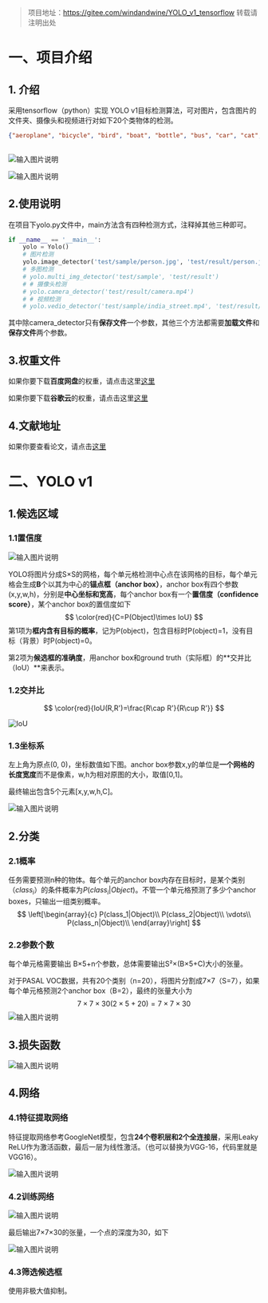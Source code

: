 > 项目地址：https://gitee.com/windandwine/YOLO_v1_tensorflow
> 转载请注明出处

# 一、项目介绍


## 1. 介绍
采用tensorflow（python）实现 YOLO v1目标检测算法，可对图片，包含图片的文件夹、摄像头和视频进行对如下20个类物体的检测。

```json
{"aeroplane", "bicycle", "bird", "boat", "bottle", "bus", "car", "cat", "chair", "cow", "diningtable", "dog", "horse", "motorbike", "person", "pottedplant", "sheep", "sofa", "train", "tvmonitor"}
     
```

![输入图片说明](https://images.gitee.com/uploads/images/2019/0903/173939_47c6ac87_1295352.jpeg "person.jpg")

![输入图片说明](https://images.gitee.com/uploads/images/2019/0903/173954_c5509657_1295352.jpeg "person.jpg")

## 2.使用说明

在项目下yolo.py文件中，main方法含有四种检测方式，注释掉其他三种即可。

```python
if __name__ == '__main__':
    yolo = Yolo()
    # 图片检测
    yolo.image_detector('test/sample/person.jpg', 'test/result/person.jpg', 'test/result/person.txt')
    # 多图检测
    # yolo.multi_img_detector('test/sample', 'test/result')
    # # 摄像头检测
    # yolo.camera_detector('test/result/camera.mp4')
    # # 视频检测
    # yolo.vedio_detector('test/sample/india_street.mp4', 'test/result/india_street.mp4')
```

其中除camera_detector只有**保存文件**一个参数，其他三个方法都需要**加载文件**和**保存文件**两个参数。

## 3.权重文件

如果你要下载**百度网盘**的权重，请点击这里[这里](https://pan.baidu.com/s/1i57uPLF)

如果你要下载**谷歌云**的权重，请点击这里[这里](https://drive.google.com/file/d/0B2JbaJSrWLpza08yS2FSUnV2dlE/view?usp=sharing)

## 4.文献地址

如果你要查看论文，请点击[这里](https://arxiv.org/abs/1506.02640)

# 二、YOLO v1

## 1.候选区域

### 1.1置信度
![输入图片说明](https://images.gitee.com/uploads/images/2019/0903/171315_61f9d368_1295352.png "1567153281362.png")

YOLO将图片分成S×S的网格，每个单元格检测中心点在该网格的目标，每个单元格会生成**B**个以其为中心的**锚点框（anchor box）**，anchor box有四个参数(x,y,w,h)，分别是**中心坐标和宽高**，每个anchor box有一个**置信度（confidence score）**，某个anchor box的置信度如下
$$
\color{red}{C=P(Object)\times IoU}
$$
第1项为**框内含有目标的概率**，记为P(object)，包含目标时P(object)=1，没有目标（背景）时P(object)=0。

第2项为**候选框的准确度**，用anchor box和ground truth（实际框）的**交并比（IoU）**来表示。

### 1.2交并比

$$
\color{red}{IoU(R,R')=\frac{R\cap R'}{R\cup R'}}
$$

![IoU](https://images.gitee.com/uploads/images/2019/0903/171341_f9b2a912_1295352.png "IoU")

### 1.3坐标系

左上角为原点(0, 0)，坐标数值如下图。anchor box参数x,y的单位是**一个网格的长度宽度**而不是像素，w,h为相对原图的大小，取值[0,1]。

最终输出包含5个元素[x,y,w,h,C]。

![输入图片说明](https://images.gitee.com/uploads/images/2019/0903/171438_3a0c2885_1295352.png "1567134423844.png")

## 2.分类

### 2.1概率

任务需要预测n种的物体。每个单元的anchor box内存在目标时，是某个类别（$class_i$）的条件概率为$P(class_i|Object)$。不管一个单元格预测了多少个anchor boxes，只输出一组类别概率。
$$
\left[\begin{array}{c}
P(class_1|Object)\\
P(class_2|Object)\\
\vdots\\
P(class_n|Object)\\
\end{array}\right]
$$

### 2.2参数个数

每个单元格需要输出 B×5+n个参数，总体需要输出S²×(B×5+C)大小的张量。

对于PASAL VOC数据，共有20个类别（n=20），将图片分割成7×7（S=7），如果每个单元格预测2个anchor box（B=2），最终的张量大小为
$$
7\times 7 \times30 (2\times5+20)=7\times 7 \times30
$$
![输入图片说明](https://images.gitee.com/uploads/images/2019/0903/171503_cba6c8c4_1295352.png "1567143285258.png")
## 3.损失函数

![输入图片说明](https://images.gitee.com/uploads/images/2019/0903/172346_09a1f0bf_1295352.png "图像 16.png")

## 4.网络

### 4.1特征提取网络

特征提取网络参考GoogleNet模型，包含**24个卷积层和2个全连接层**，采用Leaky ReLU作为激活函数，最后一层为线性激活。（也可以替换为VGG-16，代码里就是VGG16）。

![输入图片说明](https://images.gitee.com/uploads/images/2019/0903/171525_c5a14378_1295352.png "1567143364009.png")

### 4.2训练网络

![输入图片说明](https://images.gitee.com/uploads/images/2019/0903/171539_28ebc481_1295352.png "1567147305428.png")

最后输出7×7×30的张量，一个点的深度为30，如下

![输入图片说明](https://images.gitee.com/uploads/images/2019/0903/171556_0b8214fd_1295352.png "1567146057236.png")

### 4.3筛选候选框

使用非极大值抑制。